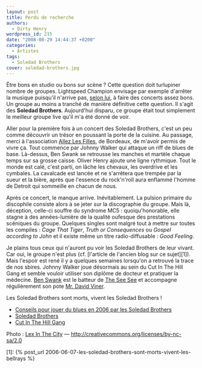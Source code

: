 ```yaml
---
layout: post
title: Perdu de recherche
authors:
  - Dirty Henry
wordpress_id: 215
date: "2008-08-29 14:44:37 +0200"
categories:
  - Artistes
tags:
  - Soledad Brothers
cover: soledad-brothers.jpg
---
```


Être bons en studio ou bons sur scène ? Cette question doit turlupiner nombre de
groupes. Lightspeed Champion envisage par exemple d'arrêter la musique puisqu'il
n'arrive pas, [selon lui][7], à faire des concerts assez bons. Un groupe au
moins a tranché de manière définitive cette question. Il s'agit des **Soledad
Brothers**. Aujourd'hui disparu, ce groupe était tout simplement le meilleur
groupe live qu'il m'a été donné de voir.

Aller pour la première fois à un concert des Soledad Brothers, c'est un peu
comme découvrir un trésor en poussant la porte de la cuisine. Au passage, merci
à l'association [Allez Les Filles][4], de Bordeaux, de m'avoir permis de vivre
ça. Tout commence par Johnny Walker qui attaque un riff de blues de base.
Là-dessus, Ben Swank se retrousse les manches et martèle chaque temps sur sa
grosse caisse. Oliver Henry ajoute une ligne rythmique. Tout le monde est calé,
c'est parti, on lâche les chevaux, les overdrive et les cymbales. La cavalcade
est lancée et ne s'arrêtera que trempée par la sueur et la bière, après que
l'essence du rock'n'roll aura enflammé l'homme de Detroit qui sommeille en
chacun de nous.

Après ce concert, le manque arrive. Inévitablement. La pulsion primaire du
discophile consiste alors à se jeter sur la discographie du groupe. Mais là,
déception, celle-ci souffre du syndrome MC5 : quoiqu'honorable, elle stagne à
des années-lumière de la qualité oufesque des prestations scéniques du groupe.
Quelques singles sont malgré tout à mettre sur toutes les compiles : _Cage That
Tiger_, _Truth or Consequences_ ou _Gospel according to John_ et il existe même
un titre radio-diffusable : _Good Feeling_.

Je plains tous ceux qui n'auront pu voir les Soledad Brothers de leur vivant.
Car oui, le groupe n'est plus (cf. [l'article de l'ancien blog sur ce
sujet][1]). Mais l'espoir est rené il y a quelques semaines lorsqu'on a retrouvé
la trace de nos sbires. Johnny Walker joue désormais au sein du Cut In The Hill
Gang et semble vouloir utiliser son diplôme de docteur et pratiquer la médecine.
[Ben Swank][5] est le batteur de [The See See][3] et accompagne régulièrement
son pote [Mr. David Viner][6].

Les Soledad Brothers sont morts, vivent les Soledad Brothers !

- [Conseils pour jouer du blues en 2006 par les Soledad Brothers][2]
- [Soledad Brothers](http://www.myspace.com/soledadbrothers)
- [Cut In The Hill Gang](http://www.myspace.com/cutinthehillgang)

Photo : [Lex In The City](http://flickr.com/photos/toronto_lex/) —
http://creativecommons.org/licenses/by-nc-sa/2.0

[2]: http://www.guardian.co.uk/music/2006/mar/03/popandrock1
[3]: http://www.myspace.com/theseeseeband
[4]: http://www.allezlesfilles.com
[5]: http://www.myspace.com/neoistalliance
[6]: http://www.myspace.com/mrdavidviner
[7]: http://www.lightspeedchampion.com/bmachine/devwrites.php?id=246

[1]:
{% post_url 2006-06-07-les-soledad-brothers-sont-morts-vivent-les-bellrays %}
